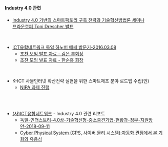 #### Industry 4.0 관련

- [Industry 4.0 기반의 스마트팩토리 구축 전략과 기술혁신방법론 세미나](2016.02.26.Industry4.0-G밸리.pdf)  
  [프라운호퍼 Toni Drescher 발표](20160726_Introduction%20I4.0_drh.pdf)
  
<br>

- [ICT융합네트워크 독일 하노버 메쎄 방문기-2016.03.08](2016.03.08.ICT%20융합네트워크-하노버%20메쎄%20방문기.pdf)
  - [조찬 모임 발표 자료 - 김은 부회장](조찬-발표자료-160308-김은.pdf)
  - [조찬 모임 발표 자료 - 한순흥 회장](조찬-발표자료-160308-한순흥-(김은-수정).pdf)
  
<br>  
  
- K-ICT 사물인터넷 확산전략 실현을 위한 스마트제조 분야 로드맵 수립(안)
  - [NIPA 과제 진행](NIPA%20과제%202016-3-18%20회의%20결과물%202016-03-25%20회의%20자료.pdf)   

<br>

<br>

- [(사)ICT융합네트워크](http://kicon.org/) - Industry 4.0 관련 리포트
  - [독일-인더스트리-4.0상-기술혁신형-중소중견기업-현황과-정부-지원방안-2018-09-11](/INDUSTRY4/독일-인더스트리-4.0상-기술혁신형-중소중견기업-현황과-정부-지원방안-2018-09-11.pdf)  
  - [Cyber Physical System (CPS, 사이버 물리 시스템):자동화 관점에서 본 기회와 유용성](/INDUSTRY4/CPS-번역-VDI-문서-김은-완역본-2015-06-09.pdf)  
  
  
  
  
  
  
 
  
